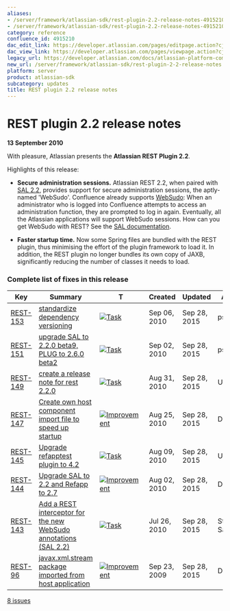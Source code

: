 ```yaml
---
aliases:
- /server/framework/atlassian-sdk/rest-plugin-2.2-release-notes-4915210.html
- /server/framework/atlassian-sdk/rest-plugin-2.2-release-notes-4915210.md
category: reference
confluence_id: 4915210
dac_edit_link: https://developer.atlassian.com/pages/editpage.action?cjm=wozere&pageId=4915210
dac_view_link: https://developer.atlassian.com/pages/viewpage.action?cjm=wozere&pageId=4915210
legacy_url: https://developer.atlassian.com/docs/atlassian-platform-common-components/rest-api-development/rest-plugin-release-notes/rest-plugin-2-2-release-notes
new_url: /server/framework/atlassian-sdk/rest-plugin-2-2-release-notes
platform: server
product: atlassian-sdk
subcategory: updates
title: REST plugin 2.2 release notes
---
```

# REST plugin 2.2 release notes

**13 September 2010**

With pleasure, Atlassian presents the **Atlassian REST Plugin 2.2**.

Highlights of this release:

-   **Secure administration sessions.** Atlassian REST 2.2, when paired with [SAL 2.2](https://developer.atlassian.com/pages/viewpage.action?pageId=5242917), provides support for secure administration sessions, the aptly-named 'WebSudo'. Confluence already supports <a href="#websudo" class="unresolved">WebSudo</a>: When an administrator who is logged into Confluence attempts to access an administration function, they are prompted to log in again. Eventually, all the Atlassian applications will support WebSudo sessions. How can you get WebSudo with REST? See the [SAL documentation](/server/framework/atlassian-sdk/adding-websudo-support-to-your-plugin).

<!-- -->

-   **Faster startup time.** Now some Spring files are bundled with the REST plugin, thus minimising the effort of the plugin framework to load it. In addition, the REST plugin no longer bundles its own copy of JAXB, significantly reducing the number of classes it needs to load.

### Complete list of fixes in this release

| Key                                                                                                        | Summary                                                                                                                                                            | T                                                                                                                                                                                                                                                                                     | Created      | Updated      | Assignee      | Reporter       | P                                                                                                                                                | Status   | Resolution |     |
|------------------------------------------------------------------------------------------------------------|--------------------------------------------------------------------------------------------------------------------------------------------------------------------|---------------------------------------------------------------------------------------------------------------------------------------------------------------------------------------------------------------------------------------------------------------------------------------|--------------|--------------|---------------|----------------|--------------------------------------------------------------------------------------------------------------------------------------------------|----------|------------|-----|
| <a href="https://ecosystem.atlassian.net/browse/REST-153?src=confmacro" class="external-link">REST-153</a> | <a href="https://ecosystem.atlassian.net/browse/REST-153?src=confmacro" class="external-link">standardize dependency versioning</a>                                | <a href="https://ecosystem.atlassian.net/browse/REST-153?src=confmacro" class="external-link"><img src="https://ecosystem.atlassian.net/secure/viewavatar?size=xsmall&amp;avatarId=15318&amp;avatarType=issuetype" alt="Task" class="confluence-external-resource icon" /></a>        | Sep 06, 2010 | Sep 28, 2015 | psongsiritat  | psongsiritat   | <img src="https://ecosystem.atlassian.net/images/icons/priorities/major.svg" alt="Major" class="confluence-external-resource icon" width="16" /> | RESOLVED | Fixed      |     |
| <a href="https://ecosystem.atlassian.net/browse/REST-151?src=confmacro" class="external-link">REST-151</a> | <a href="https://ecosystem.atlassian.net/browse/REST-151?src=confmacro" class="external-link">upgrade SAL to 2.2.0 beta9, PLUG to 2.6.0 beta2</a>                  | <a href="https://ecosystem.atlassian.net/browse/REST-151?src=confmacro" class="external-link"><img src="https://ecosystem.atlassian.net/secure/viewavatar?size=xsmall&amp;avatarId=15318&amp;avatarType=issuetype" alt="Task" class="confluence-external-resource icon" /></a>        | Sep 02, 2010 | Sep 28, 2015 | psongsiritat  | psongsiritat   | <img src="https://ecosystem.atlassian.net/images/icons/priorities/major.svg" alt="Major" class="confluence-external-resource icon" />            | RESOLVED | Fixed      |     |
| <a href="https://ecosystem.atlassian.net/browse/REST-149?src=confmacro" class="external-link">REST-149</a> | <a href="https://ecosystem.atlassian.net/browse/REST-149?src=confmacro" class="external-link">create a release note for rest 2.2.0</a>                             | <a href="https://ecosystem.atlassian.net/browse/REST-149?src=confmacro" class="external-link"><img src="https://ecosystem.atlassian.net/secure/viewavatar?size=xsmall&amp;avatarId=15318&amp;avatarType=issuetype" alt="Task" class="confluence-external-resource icon" /></a>        | Aug 31, 2010 | Sep 28, 2015 | Unassigned    | psongsiritat   | <img src="https://ecosystem.atlassian.net/images/icons/priorities/major.svg" alt="Major" class="confluence-external-resource icon" />            | RESOLVED | Fixed      |     |
| <a href="https://ecosystem.atlassian.net/browse/REST-147?src=confmacro" class="external-link">REST-147</a> | <a href="https://ecosystem.atlassian.net/browse/REST-147?src=confmacro" class="external-link">Create own host component import file to speed up startup</a>        | <a href="https://ecosystem.atlassian.net/browse/REST-147?src=confmacro" class="external-link"><img src="https://ecosystem.atlassian.net/secure/viewavatar?size=xsmall&amp;avatarId=15310&amp;avatarType=issuetype" alt="Improvement" class="confluence-external-resource icon" /></a> | Aug 25, 2010 | Sep 28, 2015 | Don Brown     | Don Brown      | <img src="https://ecosystem.atlassian.net/images/icons/priorities/major.svg" alt="Major" class="confluence-external-resource icon" />            | RESOLVED | Fixed      |     |
| <a href="https://ecosystem.atlassian.net/browse/REST-145?src=confmacro" class="external-link">REST-145</a> | <a href="https://ecosystem.atlassian.net/browse/REST-145?src=confmacro" class="external-link">Upgrade refapptest plugin to 4.2</a>                                 | <a href="https://ecosystem.atlassian.net/browse/REST-145?src=confmacro" class="external-link"><img src="https://ecosystem.atlassian.net/secure/viewavatar?size=xsmall&amp;avatarId=15318&amp;avatarType=issuetype" alt="Task" class="confluence-external-resource icon" /></a>        | Aug 09, 2010 | Sep 28, 2015 | Unassigned    | psongsiritat   | <img src="https://ecosystem.atlassian.net/images/icons/priorities/major.svg" alt="Major" class="confluence-external-resource icon" />            | RESOLVED | Fixed      |     |
| <a href="https://ecosystem.atlassian.net/browse/REST-144?src=confmacro" class="external-link">REST-144</a> | <a href="https://ecosystem.atlassian.net/browse/REST-144?src=confmacro" class="external-link">Upgrade SAL to 2.2 and Refapp to 2.7</a>                             | <a href="https://ecosystem.atlassian.net/browse/REST-144?src=confmacro" class="external-link"><img src="https://ecosystem.atlassian.net/secure/viewavatar?size=xsmall&amp;avatarId=15310&amp;avatarType=issuetype" alt="Improvement" class="confluence-external-resource icon" /></a> | Aug 02, 2010 | Sep 28, 2015 | Don Brown     | Don Brown      | <img src="https://ecosystem.atlassian.net/images/icons/priorities/major.svg" alt="Major" class="confluence-external-resource icon" />            | RESOLVED | Fixed      |     |
| <a href="https://ecosystem.atlassian.net/browse/REST-143?src=confmacro" class="external-link">REST-143</a> | <a href="https://ecosystem.atlassian.net/browse/REST-143?src=confmacro" class="external-link">Add a REST interceptor for the new WebSudo annotations (SAL 2.2)</a> | <a href="https://ecosystem.atlassian.net/browse/REST-143?src=confmacro" class="external-link"><img src="https://ecosystem.atlassian.net/secure/viewavatar?size=xsmall&amp;avatarId=15318&amp;avatarType=issuetype" alt="Task" class="confluence-external-resource icon" /></a>        | Jul 26, 2010 | Sep 28, 2015 | Stefan Saasen | Stefan Saasen  | <img src="https://ecosystem.atlassian.net/images/icons/priorities/major.svg" alt="Major" class="confluence-external-resource icon" />            | RESOLVED | Fixed      |     |
| <a href="https://ecosystem.atlassian.net/browse/REST-96?src=confmacro" class="external-link">REST-96</a>   | <a href="https://ecosystem.atlassian.net/browse/REST-96?src=confmacro" class="external-link">javax.xml.stream package imported from host application</a>           | <a href="https://ecosystem.atlassian.net/browse/REST-96?src=confmacro" class="external-link"><img src="https://ecosystem.atlassian.net/secure/viewavatar?size=xsmall&amp;avatarId=15310&amp;avatarType=issuetype" alt="Improvement" class="confluence-external-resource icon" /></a>  | Sep 23, 2009 | Sep 28, 2015 | Don Brown     | Andreas Knecht | <img src="https://ecosystem.atlassian.net/images/icons/priorities/minor.svg" alt="Minor" class="confluence-external-resource icon" />            | RESOLVED | Fixed      |     |

<a href="https://ecosystem.atlassian.net/secure/IssueNavigator.jspa?reset=true&amp;jqlQuery=project+%3D+REST+AND+fixVersion+%3D+2.2.0++&amp;src=confmacro" class="external-link" title="View all matching issues in JIRA.">8 issues</a>


























































































































































































